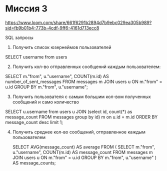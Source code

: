 # Миссия 3

https://www.loom.com/share/661f6291b2894d7b9ebc029ea305b989?sid=fb9b01b4-773b-4cdf-9ff6-4161d713ecc8

SQL запросы

1. Получить список юзернеймов пользователей

SELECT username from users

2. Получить кол-во отправленных сообщений каждым пользователем:
 
SELECT
  m."from",
  u."username",
  COUNT(m.id) AS number_of_sent_messages
FROM
  messages m
  JOIN users u ON m."from" = u.id
GROUP BY
  m."from",
  u."username";


3. Получить пользователя с самым большим кол-вом полученных сообщений и само количество
    
SELECT
  u.username from users u
JOIN (select id, count(*) as message_count FROM messages group by id) m on u.id = m.id
ORDER BY message_count desc limit 1;
  
    
4. Получить среднее кол-во сообщений, отправленное каждым пользователем

   SELECT
  AVG(message_count) AS average
FROM
  (
    SELECT
      m."from",
      u."username",
      COUNT(m.id) AS message_count
    FROM
      messages m
      JOIN users u ON m."from" = u.id
    GROUP BY
      m."from",
      u."username"
      ) AS message_counts;
